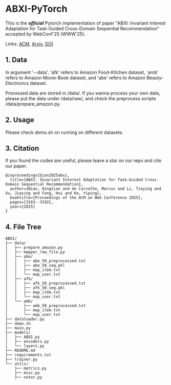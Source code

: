 # ABXI-PyTorch

This is the ***official*** Pytorch implementation of paper "ABXI: Invariant Interest Adaptation for Task-Guided Cross-Domain Sequential Recommendation" accepted by WebConf'25 (WWW'25).

Links: [ACM](https://dl.acm.org/doi/10.1145/3696410.3714819), [Arxiv](https://arxiv.org/abs/2501.15118), [DOI](https://doi.org/10.1145/3696410.3714819)


## 1. Data
In argument '--data', 'afk' refers to Amazon Food-Kitchen dataset, 'amb' refers to Amazon Movie-Book dataset, and 'abe' refers to Amazon Beauty-Electronics dataset.

Processed data are stored in /data/. If you wanna process your own data, please put the data under /data/raw/, and check the preprocess scripts /data/prepare_amazon.py.


## 2. Usage
Please check demo.sh on running on different datasets.


## 3. Citation

If you found the codes are useful, please leave a star on our repo and cite our paper.

    @inproceedings{bian2025abxi,
      title={ABXI: Invariant Interest Adaptation for Task-Guided Cross-Domain Sequential Recommendation},
      author={Bian, Qingtian and de Carvalho, Marcus and Li, Tieying and Xu, Jiaxing and Fang, Hui and Ke, Yiping},
      booktitle={Proceedings of the ACM on Web Conference 2025},
      pages={3183--3192},
      year={2025}
    }


## 4. File Tree

    ABXI/
    ├── data/
    │   ├── prepare_amazon.py
    │   ├── mapper_raw_file.py
    │   ├── abe/
    │   │   ├── abe_50_preprocessed.txt
    │   │   ├── abe_50_seq.pkl
    │   │   ├── map_item.txt
    │   │   └── map_user.txt
    │   ├── afk/
    │   │   ├── afk_50_preprocessed.txt
    │   │   ├── afk_50_seq.pkl
    │   │   ├── map_item.txt
    │   │   └── map_user.txt
    │   └── amb/
    │       ├── amb_50_preprocessed.txt
    │       ├── map_item.txt
    │       └── map_user.txt
    ├── dataloader.py
    ├── demo.sh
    ├── main.py
    ├── models/
    │   ├── ABXI.py
    │   ├── encoders.py
    │   └── layers.py
    ├── README.md
    ├── requirements.txt
    ├── trainer.py
    └── utils/
        ├── metrics.py
        ├── misc.py
        ├── noter.py
